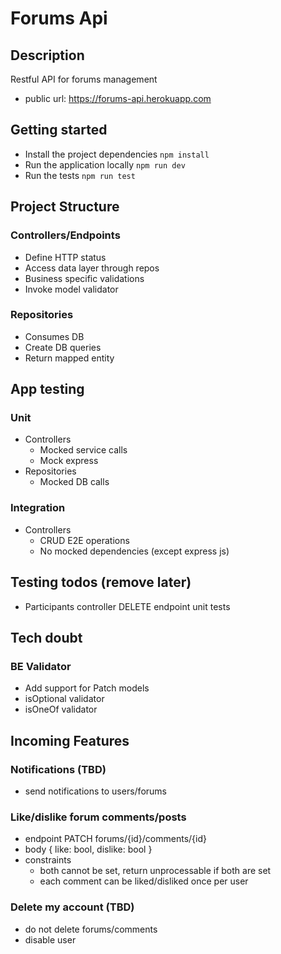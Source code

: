 # Forums Api

## Description

Restful API for forums management

- public url: https://forums-api.herokuapp.com

## Getting started

- Install the project dependencies `npm install`
- Run the application locally `npm run dev`
- Run the tests `npm run test`

## Project Structure

### Controllers/Endpoints

- Define HTTP status
- Access data layer through repos
- Business specific validations
- Invoke model validator

### Repositories

- Consumes DB
- Create DB queries
- Return mapped entity

## App testing

### Unit

- Controllers
  - Mocked service calls
  - Mock express
- Repositories
  - Mocked DB calls

### Integration

- Controllers
  - CRUD E2E operations
  - No mocked dependencies (except express js)

## Testing todos (remove later)

- Participants controller DELETE endpoint unit tests

## Tech doubt

### BE Validator

- Add support for Patch models
- isOptional validator
- isOneOf validator

## Incoming Features

### Notifications (TBD)

- send notifications to users/forums

### Like/dislike forum comments/posts

- endpoint PATCH forums/{id}/comments/{id}
- body { like: bool, dislike: bool }
- constraints
  - both cannot be set, return unprocessable if both are set
  - each comment can be liked/disliked once per user

### Delete my account (TBD)

- do not delete forums/comments
- disable user
